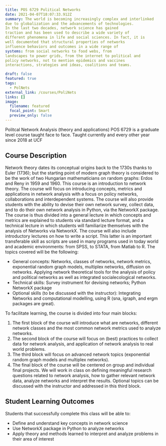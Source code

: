 ```yaml
---
title: POS 6729 Political Networks 
date: 2021-04-07T18:07:33.912Z
summary: The world is becoming increasingly complex and interlinked
due to globalization and the advancements of technologies.
In the last two decades, network science has gained
traction and has been used to describe a wide variety of
different phenomena in life and social sciences. In fact, it is
well documented that structural properties of networks
influence behaviors and outcomes in a wide range of
systems: from social networks to food webs, from
landscapes to power grids, from the internet to political and
policy networks, not to mention epidemics and vaccines
interactions, strategies and ideas, coalitions and teams.

draft: false
featured: true
tags:
  - PolNets
external_link: /courses/PoliNets
links: []
image:
  filename: featured
  focal_point: Smart
  preview_only: false
---
```

Politcal Network Analysis (theory and applications) POS 6729 is a graduate level course taught face to face. 
Taught currently and every other year since 2018 at UCF

## Course Description
Network theory dates its conceptual origins back to the
1730s thanks to Euler (1736); but the starting point of
modern graph theory is considered to be the work of two
Hungarian mathematicians on random graphs: Erdos and
Reny in 1959 and 1960.
This course is an introduction to network theory. The course
will focus on introducing concepts, metrics and applications
in network analysis with a focus on policy networks,
collaborations and interdependent systems. The course will
also provide students with the ability to devise their own
network survey, collect data, and to do their own network
analysis in Python, via the NetworkX package. The course is
thus divided into a general lecture in which concepts and
metrics are explained to students via standard lecture
format, and a technical lecture in which students will
familiarize themselves with the analysis of Networks via
NetworkX. The course will also include introductory lectures
on how to write a script. This latter is an important
transferable skill as scripts are used in many programs used
in today world and academic environments: from SPSS, to
STATA, from Matlab to R. 
The topics covered will be the
following:
- General concepts: Networks, classes of networks,
network metrics, exponential random graph models,
multiplex networks, diffusion on networks. Applying
network theoretical tools for the analysis of policy and
political networks as well as integrated socialecological
networks.
- Technical skills: Survey instrument for devising
networks; Python NetworkX package
- Optional skills (to be discussed with the instructor):
Integrating Networks and computational modelling,
using R (sna, igraph, and ergm packages are great).

To facilitate learning, the course is divided into four
main blocks:
1. The first block of the course will introduce what are
networks, different network classes and the most
common network metrics used to analyze networks.
2. The second block of the course will focus on (best)
practices to collect data for network analysis, and
application of network analysis to real world problems.
3. The third block will focus on advanced network topics
(exponential random graph models and multiplex
networks).
4. The final block of the course will be centered on group
and individual final projects. We will work in class on
defining meaningful research questions related to
network analysis, how to gather relevant network data,
analyze networks and interpret the results. Optional
topics can be discussed with the instructor and
addressed in this third block.

## Student Learning Outcomes
Students that successfully complete this class will be able to:
- Define and understand key concepts in network science
- Use NetworkX package in Python to analyze networks
- Apply theory and methods learned to interpret and
analyze problems in their area of interest
